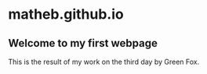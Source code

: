 # matheb.github.io

## Welcome to my first webpage
   This is the result of my work on the third day by Green Fox.
